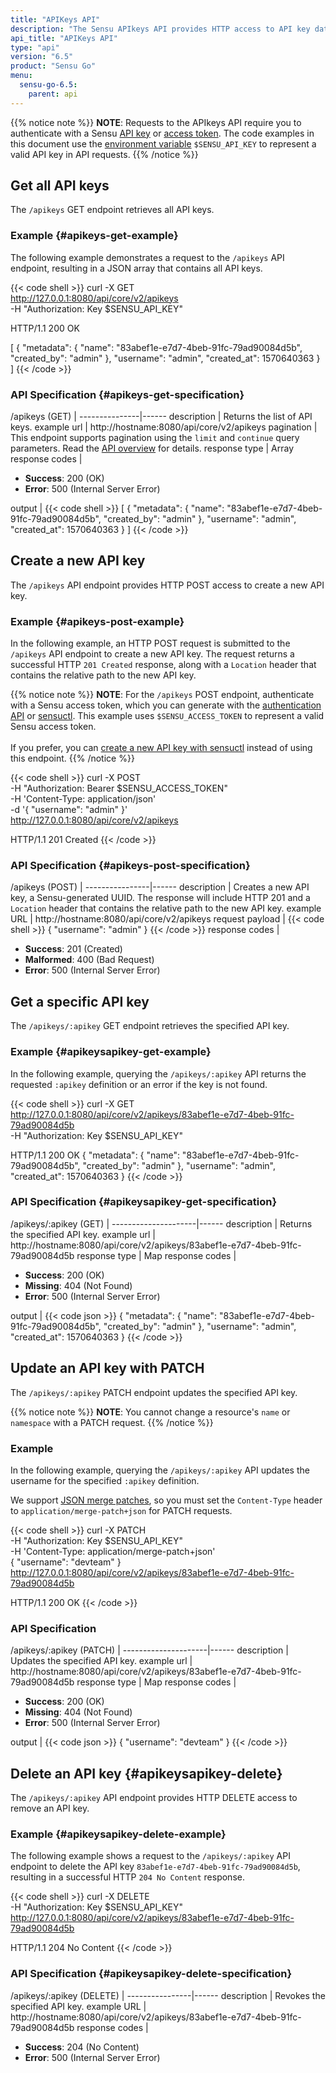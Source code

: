 ```yaml
---
title: "APIKeys API"
description: "The Sensu APIkeys API provides HTTP access to API key data. This reference includes examples for returning lists of API keys, creating API keys, and more."
api_title: "APIKeys API"
type: "api"
version: "6.5"
product: "Sensu Go"
menu:
  sensu-go-6.5:
    parent: api
---
```


{{% notice note %}}
**NOTE**: Requests to the APIkeys API require you to authenticate with a Sensu [API key](../#configure-an-environment-variable-for-api-key-authentication) or [access token](../#authenticate-with-the-authentication-api).
The code examples in this document use the [environment variable](../#configure-an-environment-variable-for-api-key-authentication) `$SENSU_API_KEY` to represent a valid API key in API requests.
{{% /notice %}}

## Get all API keys

The `/apikeys` GET endpoint retrieves all API keys.

### Example {#apikeys-get-example}

The following example demonstrates a request to the `/apikeys` API endpoint, resulting in a JSON array that contains all API keys.

{{< code shell >}}
curl -X GET \
http://127.0.0.1:8080/api/core/v2/apikeys \
-H "Authorization: Key $SENSU_API_KEY"

HTTP/1.1 200 OK

[
  {
    "metadata": {
      "name": "83abef1e-e7d7-4beb-91fc-79ad90084d5b",
      "created_by": "admin"
    },
    "username": "admin",
    "created_at": 1570640363
  }
]
{{< /code >}}

### API Specification {#apikeys-get-specification}

/apikeys (GET)  | 
---------------|------
description    | Returns the list of API keys.
example url    | http://hostname:8080/api/core/v2/apikeys
pagination     | This endpoint supports pagination using the `limit` and `continue` query parameters. Read the [API overview][1] for details.
response type  | Array
response codes | <ul><li>**Success**: 200 (OK)</li><li>**Error**: 500 (Internal Server Error)</li></ul>
output         | {{< code shell >}}
[
  {
    "metadata": {
      "name": "83abef1e-e7d7-4beb-91fc-79ad90084d5b",
      "created_by": "admin"
    },
    "username": "admin",
    "created_at": 1570640363
  }
]
{{< /code >}}

## Create a new API key

The `/apikeys` API endpoint provides HTTP POST access to create a new API key.

### Example {#apikeys-post-example}

In the following example, an HTTP POST request is submitted to the `/apikeys` API endpoint to create a new API key.
The request returns a successful HTTP `201 Created` response, along with a `Location` header that contains the relative path to the new API key.

{{% notice note %}}
**NOTE**: For the `/apikeys` POST endpoint, authenticate with a Sensu access token, which you can generate with the [authentication API](../#authenticate-with-the-authentication-api) or [sensuctl](../#generate-an-api-access-token-with-sensuctl).
This example uses `$SENSU_ACCESS_TOKEN` to represent a valid Sensu access token.<br><br>
If you prefer, you can [create a new API key with sensuctl](../../operations/control-access/use-apikeys/#sensuctl-management-commands) instead of using this endpoint.
{{% /notice %}}

{{< code shell >}}
curl -X POST \
-H "Authorization: Bearer $SENSU_ACCESS_TOKEN" \
-H 'Content-Type: application/json' \
-d '{
  "username": "admin"
}' \
http://127.0.0.1:8080/api/core/v2/apikeys

HTTP/1.1 201 Created
{{< /code >}}

### API Specification {#apikeys-post-specification}

/apikeys (POST) | 
----------------|------
description     | Creates a new API key, a Sensu-generated UUID. The response will include HTTP 201 and a `Location` header that contains the relative path to the new API key.
example URL     | http://hostname:8080/api/core/v2/apikeys
request payload  | {{< code shell >}}
{
  "username": "admin"
}
{{< /code >}}
response codes  | <ul><li>**Success**: 201 (Created)</li><li>**Malformed**: 400 (Bad Request)</li><li>**Error**: 500 (Internal Server Error)</li></ul>

## Get a specific API key

The `/apikeys/:apikey` GET endpoint retrieves the specified API key.

### Example {#apikeysapikey-get-example}

In the following example, querying the `/apikeys/:apikey` API returns the requested `:apikey` definition or an error if the key is not found.

{{< code shell >}}
curl -X GET \
http://127.0.0.1:8080/api/core/v2/apikeys/83abef1e-e7d7-4beb-91fc-79ad90084d5b \
-H "Authorization: Key $SENSU_API_KEY"

HTTP/1.1 200 OK
{
  "metadata": {
    "name": "83abef1e-e7d7-4beb-91fc-79ad90084d5b",
    "created_by": "admin"
  },
  "username": "admin",
  "created_at": 1570640363
}
{{< /code >}}

### API Specification {#apikeysapikey-get-specification}

/apikeys/:apikey (GET) | 
---------------------|------
description          | Returns the specified API key.
example url          | http://hostname:8080/api/core/v2/apikeys/83abef1e-e7d7-4beb-91fc-79ad90084d5b
response type        | Map
response codes       | <ul><li>**Success**: 200 (OK)</li><li>**Missing**: 404 (Not Found)</li><li>**Error**: 500 (Internal Server Error)</li></ul>
output               | {{< code json >}}
{
  "metadata": {
    "name": "83abef1e-e7d7-4beb-91fc-79ad90084d5b",
    "created_by": "admin"
  },
  "username": "admin",
  "created_at": 1570640363
}
{{< /code >}}

## Update an API key with PATCH

The `/apikeys/:apikey` PATCH endpoint updates the specified API key.

{{% notice note %}}
**NOTE**: You cannot change a resource's `name` or `namespace` with a PATCH request.
{{% /notice %}}

### Example

In the following example, querying the `/apikeys/:apikey` API updates the username for the specified `:apikey` definition.

We support [JSON merge patches][2], so you must set the `Content-Type` header to `application/merge-patch+json` for PATCH requests.

{{< code shell >}}
curl -X PATCH \
-H "Authorization: Key $SENSU_API_KEY" \
-H 'Content-Type: application/merge-patch+json' \
{
  "username": "devteam"
} \
http://127.0.0.1:8080/api/core/v2/apikeys/83abef1e-e7d7-4beb-91fc-79ad90084d5b

HTTP/1.1 200 OK
{{< /code >}}

### API Specification

/apikeys/:apikey (PATCH) | 
---------------------|------
description          | Updates the specified API key.
example url          | http://hostname:8080/api/core/v2/apikeys/83abef1e-e7d7-4beb-91fc-79ad90084d5b
response type        | Map
response codes       | <ul><li>**Success**: 200 (OK)</li><li>**Missing**: 404 (Not Found)</li><li>**Error**: 500 (Internal Server Error)</li></ul>
output               | {{< code json >}}
{
  "username": "devteam"
}
{{< /code >}}

## Delete an API key {#apikeysapikey-delete}

The `/apikeys/:apikey` API endpoint provides HTTP DELETE access to remove an API key.

### Example {#apikeysapikey-delete-example}

The following example shows a request to the `/apikeys/:apikey` API endpoint to delete the API key `83abef1e-e7d7-4beb-91fc-79ad90084d5b`, resulting in a successful HTTP `204 No Content` response.

{{< code shell >}}
curl -X DELETE \
-H "Authorization: Key $SENSU_API_KEY" \
http://127.0.0.1:8080/api/core/v2/apikeys/83abef1e-e7d7-4beb-91fc-79ad90084d5b

HTTP/1.1 204 No Content
{{< /code >}}

### API Specification {#apikeysapikey-delete-specification}

/apikeys/:apikey (DELETE) | 
----------------|------
description     | Revokes the specified API key.
example URL     | http://hostname:8080/api/core/v2/apikeys/83abef1e-e7d7-4beb-91fc-79ad90084d5b
response codes  | <ul><li>**Success**: 204 (No Content)</li><li>**Error**: 500 (Internal Server Error)</li></ul>


[1]: ../#pagination
[2]: https://tools.ietf.org/html/rfc7396
